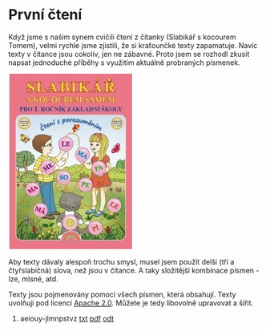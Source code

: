 # První čtení

Když jsme s našim synem cvičili čtení z čítanky (Slabikář s kocourem Tomem), velmi rychle jsme zjistili, že si kraťounčké texty zapamatuje. Navíc texty v čítance jsou cokoliv, jen ne zábavné. Proto jsem se rozhodl zkusit napsat jednoduché příběhy s využitím aktuálně probraných písmenek.

![Slabikář s kocourem Tomem](https://github.com/jkubos/prvni-cteni/raw/master/slabikar.png)

Aby texty dávaly alespoň trochu smysl, musel jsem použít delší (tří a čtyřslabičná) slova, než jsou v čítance. A taky složitější kombinace písmen - lze, mlsné, atd.

Texty jsou pojmenovány pomocí všech písmen, která obsahují. Texty uvolňuji pod licencí [Apache 2.0](https://cs.wikipedia.org/wiki/Apache_Licence). Můžete je tedy libovolně upravovat a šířit.

1. aeiouy-jlmnpstvz [txt](https://github.com/jkubos/prvni-cteni/blob/master/aeiouy-jlmnpstvz.txt) [pdf](https://github.com/jkubos/prvni-cteni/blob/master/aeiouy-jlmnpstvz.pdf) [odt](https://github.com/jkubos/prvni-cteni/blob/master/aeiouy-jlmnpstvz.odt)
